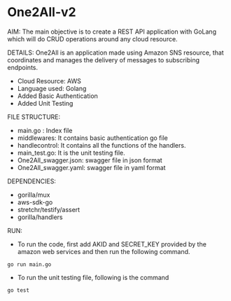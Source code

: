 # One2All-v2

AIM: The main objective is to create a REST API application with GoLang which will do CRUD operations around any cloud resource.

DETAILS: One2All is an application made using Amazon SNS resource, that coordinates and manages the delivery of messages to subscribing endpoints.
- Cloud Resource: AWS
- Language used: Golang
- Added Basic Authentication
- Added Unit Testing

FILE STRUCTURE:
- main.go : Index file
- middlewares: It contains basic authentication go file
- handlecontrol: It contains all the functions of the handlers.
- main_test.go: It is the unit testing file.
- One2All_swagger.json: swagger file in json format 
- One2All_swagger.yaml: swagger file in yaml format

DEPENDENCIES:
- gorilla/mux
- aws-sdk-go
- stretchr/testify/assert
- gorilla/handlers

RUN:

- To run the code, first add AKID and SECRET_KEY provided by the amazon web services and then run the following command.

`go run main.go`

- To run the unit testing file, following is the command

`go test`
